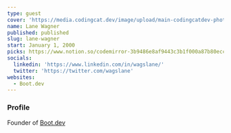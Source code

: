 ```yaml
---
type: guest
cover: 'https://media.codingcat.dev/image/upload/main-codingcatdev-photo/podcast-guest/wagslane'
name: Lane Wagner
published: published
slug: lane-wagner
start: January 1, 2000
picks: https://www.notion.so/codemirror-3b9486e8af9443c3b1f000a87b80ecc4
socials:
  linkedin: 'https://www.linkedin.com/in/wagslane/'
  twitter: 'https://twitter.com/wagslane'
websites:
  - Boot.dev
---
```


### Profile

Founder of [Boot.dev](https://boot.dev)
